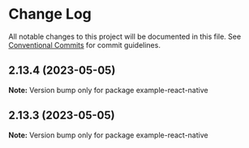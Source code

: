 # Change Log

All notable changes to this project will be documented in this file.
See [Conventional Commits](https://conventionalcommits.org) for commit guidelines.

## 2.13.4 (2023-05-05)

**Note:** Version bump only for package example-react-native





## 2.13.3 (2023-05-05)

**Note:** Version bump only for package example-react-native
